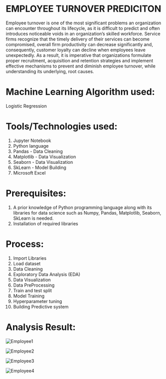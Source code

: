 # EMPLOYEE TURNOVER PREDICITON
Employee turnover is one of the most significant problems an organization can encounter throughout its lifecycle, as it is difficult to predict and often introduces noticeable voids in an organization’s skilled workforce. Service firms recognize that the timely delivery of their services can become compromised, overall firm productivity can decrease significantly and, consequently, customer loyalty can decline when employees leave unexpectedly. As a result, it is imperative that organizations formulate proper recruitment, acquisition and retention strategies and implement effective mechanisms to prevent and diminish employee turnover, while understanding its underlying, root causes.

# Machine Learning Algorithm used:
Logistic Regression

# Tools/Technologies used:
1. Jupyter Notebook
2. Python language
3. Pandas - Data Cleaning
4. Matplotlib - Data Visualization
5. Seaborn - Data Visualization
6. SkLearn - Model Building
7. Microsoft Excel

# Prerequisites:
1. A prior knowledge of Python programming language along with its libraries for data science such as Numpy, Pandas, Matplotlib, Seaborn, SkLearn is needed.
2. Installation of required libraries

# Process:
1. Import Libraries
2. Load dataset
3. Data Cleaning
4. Exploratory Data Analysis (EDA)
5. Data Visualization
6. Data PreProcessing
7. Train and test split
8. Model Training
9. Hyperparameter tuning
10. Building Predictive system

# Analysis Result:
![Employee1](https://github.com/Navina-Murugadas/Employee_Turnover_Prediction_DS/assets/72821323/d8ac9834-3b69-4730-9610-17069b9ef6bc)

![Employee2](https://github.com/Navina-Murugadas/Employee_Turnover_Prediction_DS/assets/72821323/e6570a29-32d4-42e1-9c5e-66da8057b8e1)

![Employee3](https://github.com/Navina-Murugadas/Employee_Turnover_Prediction_DS/assets/72821323/be35aca6-1516-4a98-ab7f-4c11e9c66708)

![Employee4](https://github.com/Navina-Murugadas/Employee_Turnover_Prediction_DS/assets/72821323/a5e4beb5-21d6-44c1-a6ac-b5050b81b2f8)
